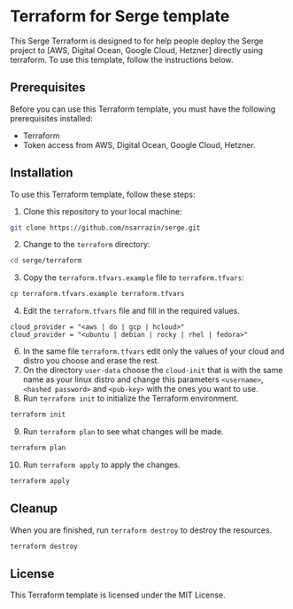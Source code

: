 # Terraform for Serge template
This Serge Terraform is designed to for help people deploy the Serge project to [AWS, Digital Ocean, Google Cloud, Hetzner] directly using terraform. To use this template, follow the instructions below.
## Prerequisites
Before you can use this Terraform template, you must have the following prerequisites installed:
- Terraform
- Token access from AWS, Digital Ocean, Google Cloud, Hetzner.
## Installation
To use this Terraform template, follow these steps:
1. Clone this repository to your local machine:
```bash
git clone https://github.com/nsarrazin/serge.git
```
2. Change to the `terraform` directory:
```bash
cd serge/terraform
```
3. Copy the `terraform.tfvars.example` file to `terraform.tfvars`:
```bash
cp terraform.tfvars.example terraform.tfvars
```
4. Edit the `terraform.tfvars` file and fill in the required values.
```vim
cloud_provider = "<aws | do | gcp | hcloud>"
cloud_provider = "<ubuntu | debian | rocky | rhel | fedora>"
```
6. In the same file `terraform.tfvars` edit only the values of your cloud and distro you choose and erase the rest.
7. On the directory `user-data` choose the `cloud-init` that is with the same name as your linux distro and change this parameters `<username>`, `<hashed password>` and `<pub-key>` with the ones you want to use.
8. Run `terraform init` to initialize the Terraform environment.
```bash
terraform init
```
9. Run `terraform plan` to see what changes will be made.
```bash
terraform plan
```
10. Run `terraform apply` to apply the changes.
```bash
terraform apply
```

## Cleanup
When you are finished, run `terraform destroy` to destroy the resources.
```bash
terraform destroy
```

## License

This Terraform template is licensed under the MIT License.